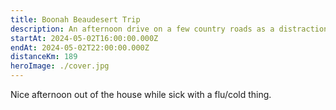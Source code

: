 ```yaml
---
title: Boonah Beaudesert Trip
description: An afternoon drive on a few country roads as a distraction while feeling sick
startAt: 2024-05-02T16:00:00.000Z
endAt: 2024-05-02T22:00:00.000Z
distanceKm: 189
heroImage: ./cover.jpg
---
```


Nice afternoon out of the house while sick with a flu/cold thing.
